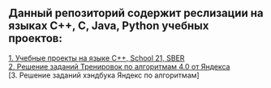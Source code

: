## Данный репозиторий содержит реслизации на языках C++, C, Java, Python учебных проектов:

[1. Учебные проекты на языке C++, School 21, SBER](./S21_CPP_projects/README.md)  
[2. Решение заданий Тренировок по алгоритмам 4.0 от Яндекса](./Yandex_algorithms_4.0/README.md)  
[3. Решение заданий хэндбука Яндекс по алгоритмам]